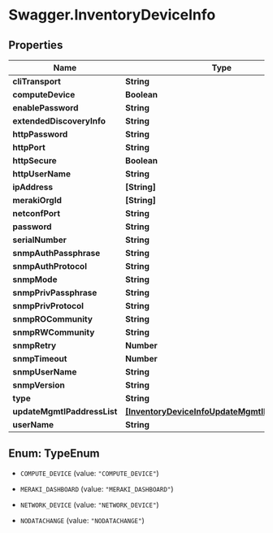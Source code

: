 # Swagger.InventoryDeviceInfo

## Properties
Name | Type | Description | Notes
------------ | ------------- | ------------- | -------------
**cliTransport** | **String** |  | [optional] 
**computeDevice** | **Boolean** |  | [optional] 
**enablePassword** | **String** |  | [optional] 
**extendedDiscoveryInfo** | **String** |  | [optional] 
**httpPassword** | **String** |  | [optional] 
**httpPort** | **String** |  | [optional] 
**httpSecure** | **Boolean** |  | [optional] 
**httpUserName** | **String** |  | [optional] 
**ipAddress** | **[String]** |  | [optional] 
**merakiOrgId** | **[String]** |  | [optional] 
**netconfPort** | **String** |  | [optional] 
**password** | **String** |  | [optional] 
**serialNumber** | **String** |  | [optional] 
**snmpAuthPassphrase** | **String** |  | [optional] 
**snmpAuthProtocol** | **String** |  | [optional] 
**snmpMode** | **String** |  | [optional] 
**snmpPrivPassphrase** | **String** |  | [optional] 
**snmpPrivProtocol** | **String** |  | [optional] 
**snmpROCommunity** | **String** |  | [optional] 
**snmpRWCommunity** | **String** |  | [optional] 
**snmpRetry** | **Number** |  | [optional] 
**snmpTimeout** | **Number** |  | [optional] 
**snmpUserName** | **String** |  | [optional] 
**snmpVersion** | **String** |  | [optional] 
**type** | **String** |  | [optional] 
**updateMgmtIPaddressList** | [**[InventoryDeviceInfoUpdateMgmtIPaddressList]**](InventoryDeviceInfoUpdateMgmtIPaddressList.md) |  | [optional] 
**userName** | **String** |  | [optional] 


<a name="TypeEnum"></a>
## Enum: TypeEnum


* `COMPUTE_DEVICE` (value: `"COMPUTE_DEVICE"`)

* `MERAKI_DASHBOARD` (value: `"MERAKI_DASHBOARD"`)

* `NETWORK_DEVICE` (value: `"NETWORK_DEVICE"`)

* `NODATACHANGE` (value: `"NODATACHANGE"`)




